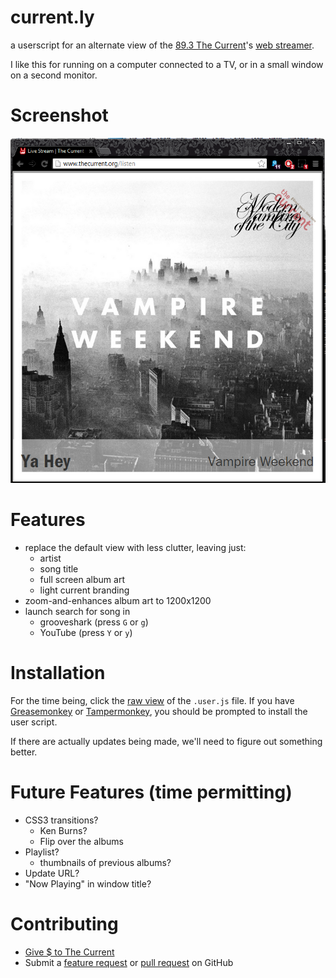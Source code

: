 current.ly
==========
a userscript for an alternate view of the [89.3 The Current][current]'s 
[web streamer][stream].

I like this for running on a computer connected to a TV, or in a small window
on a second monitor.

[current]: http://www.thecurrent.org/
[stream]: http://www.thecurrent.org/listen


Screenshot
==========
![screenshot](screenshot.png)


Features
========
- replace the default view with less clutter, leaving just:
  - artist
  - song title
  - full screen album art
  - light current branding
- zoom-and-enhances album art to 1200x1200
- launch search for song in
  - grooveshark (press `G` or `g`)
  - YouTube (press `Y` or `y`)


Installation
============
For the time being, click the [raw view][rawr] of the `.user.js` file. If you
have [Greasemonkey][gm] or [Tampermonkey][tm], you should be prompted to install
the user script.

If there are actually updates being made, we'll need to figure out something better.

[rawr]: https://raw.github.com/bollwyvl/current.ly/master/current.ly.user.js
[gm]: https://addons.mozilla.org/en-US/firefox/addon/greasemonkey/
[tm]: https://chrome.google.com/webstore/detail/tampermonkey/dhdgffkkebhmkfjojejmpbldmpobfkfo?hl=en


Future Features (time permitting)
=================================
- CSS3 transitions?
  - Ken Burns?
  - Flip over the albums
- Playlist?
  - thumbnails of previous albums?
- Update URL?
- "Now Playing" in window title?
 

Contributing
============
- [Give $ to The Current][gimme]
- Submit a [feature request][feature] or [pull request][pull] on GitHub
 
[gimme]: https://contribute.publicradio.org/contribute.php?refId=current&WT.mc_id=current_web_nav_button&WT.mc_ev=click&utm_campaign=membership_contribution&utm_medium=web_nav_button&utm_source=current&utm_content=&utm_term
[feature]: https://github.com/bollwyvl/current.ly/issues
[pull]: https://github.com/bollwyvl/current.ly/pulls

